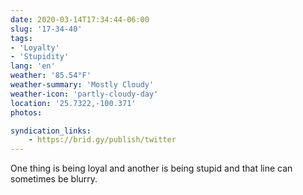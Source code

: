```yaml
---
date: 2020-03-14T17:34:44-06:00
slug: '17-34-40'
tags:
- 'Loyalty'
- 'Stupidity'
lang: 'en'
weather: '85.54°F'
weather-summary: 'Mostly Cloudy'
weather-icon: 'partly-cloudy-day'
location: '25.7322,-100.371'
photos:

syndication_links:
    - https://brid.gy/publish/twitter
---
```

One thing is being loyal and another is being stupid and that line can sometimes be blurry.

 